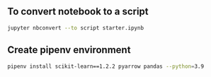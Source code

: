 ## To convert notebook to a script 


```bash
jupyter nbconvert --to script starter.ipynb
```

## Create pipenv environment
```bash
pipenv install scikit-learn==1.2.2 pyarrow pandas --python=3.9
```

